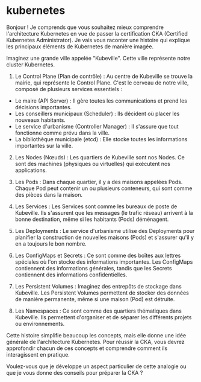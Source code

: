 # kubernetes
Bonjour ! Je comprends que vous souhaitez mieux comprendre l'architecture Kubernetes en vue de passer la certification CKA (Certified Kubernetes Administrator). Je vais vous raconter une histoire qui explique les principaux éléments de Kubernetes de manière imagée.

Imaginez une grande ville appelée "Kubeville". Cette ville représente notre cluster Kubernetes.

1. Le Control Plane (Plan de contrôle) :
Au centre de Kubeville se trouve la mairie, qui représente le Control Plane. C'est le cerveau de notre ville, composé de plusieurs services essentiels :

- Le maire (API Server) : Il gère toutes les communications et prend les décisions importantes.
- Les conseillers municipaux (Scheduler) : Ils décident où placer les nouveaux habitants.
- Le service d'urbanisme (Controller Manager) : Il s'assure que tout fonctionne comme prévu dans la ville.
- La bibliothèque municipale (etcd) : Elle stocke toutes les informations importantes sur la ville.

2. Les Nodes (Nœuds) :
Les quartiers de Kubeville sont nos Nodes. Ce sont des machines (physiques ou virtuelles) qui exécutent nos applications.

3. Les Pods :
Dans chaque quartier, il y a des maisons appelées Pods. Chaque Pod peut contenir un ou plusieurs conteneurs, qui sont comme des pièces dans la maison.

4. Les Services :
Les Services sont comme les bureaux de poste de Kubeville. Ils s'assurent que les messages (le trafic réseau) arrivent à la bonne destination, même si les habitants (Pods) déménagent.

5. Les Deployments :
Le service d'urbanisme utilise des Deployments pour planifier la construction de nouvelles maisons (Pods) et s'assurer qu'il y en a toujours le bon nombre.

6. Les ConfigMaps et Secrets :
Ce sont comme des boîtes aux lettres spéciales où l'on stocke des informations importantes. Les ConfigMaps contiennent des informations générales, tandis que les Secrets contiennent des informations confidentielles.

7. Les Persistent Volumes :
Imaginez des entrepôts de stockage dans Kubeville. Les Persistent Volumes permettent de stocker des données de manière permanente, même si une maison (Pod) est détruite.

8. Les Namespaces :
Ce sont comme des quartiers thématiques dans Kubeville. Ils permettent d'organiser et de séparer les différents projets ou environnements.

Cette histoire simplifie beaucoup les concepts, mais elle donne une idée générale de l'architecture Kubernetes. Pour réussir la CKA, vous devrez approfondir chacun de ces concepts et comprendre comment ils interagissent en pratique.

Voulez-vous que je développe un aspect particulier de cette analogie ou que je vous donne des conseils pour préparer la CKA ?
